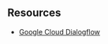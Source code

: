 ## Resources

- [Google Cloud Dialogflow](https://cloud.google.com/dialogflow?utm_source=google&utm_medium=cpc&utm_campaign=na-US-all-en-dr-bkws-all-all-trial-e-dr-1605212&utm_content=text-ad-none-any-DEV_c-CRE_665665924966-ADGP_Hybrid+%7C+BKWS+-+MIX+%7C+Txt_Dialogflow-KWID_43700077225650376-kwd-401718033071&utm_term=KW_dialogflow-ST_dialogflow&gclid=CjwKCAjw15eqBhBZEiwAbDomEox-pUOZupo9WlN4OB4QXwvrNaAtDf4EdnGD9zj2sA7bsdQrRV4D9hoCw8gQAvD_BwE&gclsrc=aw.ds)